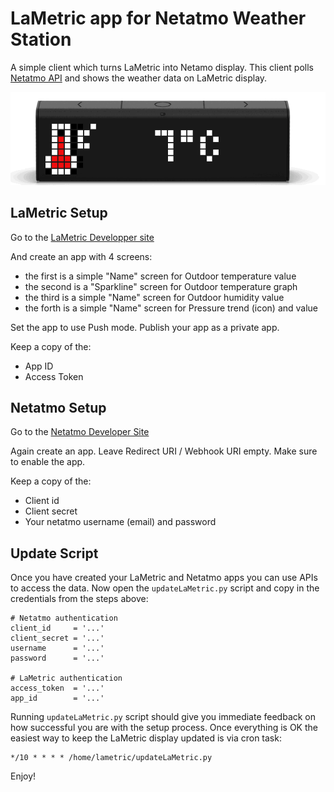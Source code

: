 # LaMetric app for Netatmo Weather Station

A simple client which turns LaMetric into Netamo display. This client polls [Netatmo API](https://github.com/philippelt/netatmo-api-python)  and shows the weather data on LaMetric display.

![screencast](netatmo.gif)

## LaMetric Setup

Go to the [LaMetric Developper site](https://developer.lametric.com)

And create an app with 4 screens:
- the first is a simple "Name" screen for Outdoor temperature value
- the second is a "Sparkline"  screen for Outdoor temperature graph
- the third is a simple "Name" screen for Outdoor humidity value
- the forth is a simple "Name" screen for Pressure trend (icon) and value

Set the app to use Push mode. Publish your app as a private app.

Keep a copy of the: 
- App ID 
- Access Token

## Netatmo Setup

Go to the [Netatmo Developer Site](https://dev.netatmo.com)

Again create an app. Leave Redirect URI / Webhook URI empty. Make sure to enable the app. 

Keep a copy of the: 
- Client id
- Client secret
- Your netatmo username (email) and password

## Update Script 

Once you have created your LaMetric and Netatmo apps you can use APIs to access the data. Now open the `updateLaMetric.py` script and copy in the credentials from the steps above:

```
# Netatmo authentication
client_id     = '...'
client_secret = '...'
username      = '...'
password      = '...'

# LaMetric authentication
access_token  = '...'
app_id        = '...'
```

Running `updateLaMetric.py` script should give you immediate feedback on how successful you are with the setup process. Once everything is OK the easiest way to keep the LaMetric display updated is via cron task:

```
*/10 * * * * /home/lametric/updateLaMetric.py
```

Enjoy!
